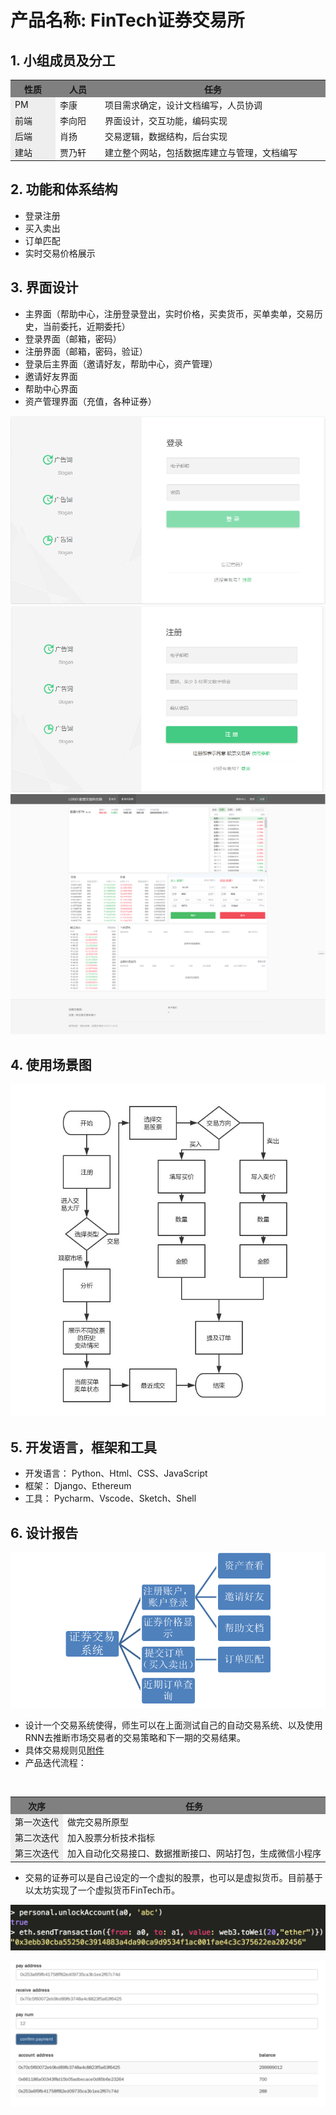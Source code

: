 # 产品名称: FinTech证券交易所

## 1. 小组成员及分工
<table>
  <tr>
    <th width=10%, bgcolor=grey >性质</th>
    <th width=10%, bgcolor=grey>人员</th>
    <th width="50%", bgcolor=grey>任务</th>
  </tr>
  <tr>
    <td bgcolor=#eeeeee> PM </td>
    <td>       李康  </td>
    <td>  项目需求确定，设计文档编写，人员协调 </td>
  </tr>
  <tr>
    <td bgcolor=#eeeeee>前端</td>
    <td>     李向阳 </td>
    <td> 界面设计，交互功能，编码实现 </td>
  <tr>
    <td bgcolor=eeeeee>后端 </td>
    <td> 肖扬 </td>
    <td>  交易逻辑，数据结构，后台实现</td>
  </tr>
    <tr>
    <td bgcolor=eeeeee>建站 </td>
    <td> 贾乃轩 </td>
    <td>  建立整个网站，包括数据库建立与管理，文档编写</td>
  </tr>
</table>

## 2. 功能和体系结构
* 登录注册
* 买入卖出
* 订单匹配
* 实时交易价格展示

## 3. 界面设计
* 主界面（帮助中心，注册登录登出，实时价格，买卖货币，买单卖单，交易历史，当前委托，近期委托）
* 登录界面（邮箱，密码）
* 注册界面（邮箱，密码，验证）
* 登录后主界面（邀请好友，帮助中心，资产管理）
* 邀请好友界面
* 帮助中心界面
* 资产管理界面（充值，各种证券）

![登陆](/FinTechExchange/Img/登陆.png)
![注册](/FinTechExchange/Img/注册.png)
![交易](/FinTechExchange/Img/交易.png)

## 4. 使用场景图

 ![使用场景图](/FinTechExchange/Img/使用场景图.jpg)



## 5. 开发语言，框架和工具
* 开发语言： Python、Html、CSS、JavaScript
* 框架： Django、Ethereum
* 工具： Pycharm、Vscode、Sketch、Shell

## 6. 设计报告
 ![系统层次](/FinTechExchange/Img/系统层次.png)
 
 * 设计一个交易系统使得，师生可以在上面测试自己的自动交易系统、以及使用RNN去推断市场交易者的交易策略和下一期的交易结果。
 * 具体交易规则见[附件](/FinTechExchange/交易规则.md)
 * 产品迭代流程：
 <table>
  <tr>
    <th width=10%, bgcolor=grey >次序</th>
    <th width="50%", bgcolor=grey>任务</th>
  </tr>
  <tr>
    <td bgcolor=#eeeeee> 第一次迭代 </td>
    <td>       做完交易所原型 </td>
  </tr>
  <tr>
    <td bgcolor=#eeeeee>第二次迭代</td>
    <td>    加入股票分析技术指标 </td>
  <tr>
    <td bgcolor=eeeeee>第三次迭代 </td>
    <td> 加入自动化交易接口、数据推断接口、网站打包，生成微信小程序</td>
  </tr>
</table>

 * 交易的证券可以是自己设定的一个虚拟的股票，也可以是虚拟货币。目前基于以太坊实现了一个虚拟货币FinTech币。
 
 ![FinTechCoin](/FinTechExchange/Img/FinTechCoin.png)
 
 ![FinTechCoin2](/FinTechExchange/Img/FinTechCoin2.png)


 

 
 
 
 
 
 
